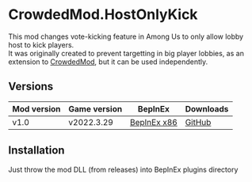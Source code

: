 # CrowdedMod.HostOnlyKick
This mod changes vote-kicking feature in Among Us to only allow lobby host to kick players. </br>
It was originally created to prevent targetting in big player lobbies, as an extension to [CrowdedMod](https://github.com/CrowdedMods/CrowdedMod), but
it can be used independently.
## Versions
| Mod version   | Game version  | BepInEx | Downloads |
| ------------- | ------------- | ------- | --------- |
| v1.0        | v2022.3.29    | [BepInEx x86](https://builds.bepinex.dev/projects/bepinex_be/562/BepInEx_UnityIL2CPP_x86_7a97bdd_6.0.0-be.562.zip) | [GitHub](https://github.com/CrowdedMods/CrowdedMod.HostOnlyKick/releases/download/1.0/CrowdedMod.HostOnlyKick.dll) |
## Installation
Just throw the mod DLL (from releases) into BepInEx plugins directory

